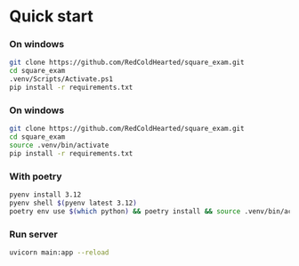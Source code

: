 # Quick start

### On windows
```bash
git clone https://github.com/RedColdHearted/square_exam.git
cd square_exam
.venv/Scripts/Activate.ps1
pip install -r requirements.txt
```

### On windows
```bash
git clone https://github.com/RedColdHearted/square_exam.git
cd square_exam
source .venv/bin/activate
pip install -r requirements.txt
```

### With poetry 
```bash
pyenv install 3.12
pyenv shell $(pyenv latest 3.12)
poetry env use $(which python) && poetry install && source .venv/bin/activate
```

### Run server
```bash
uvicorn main:app --reload
```